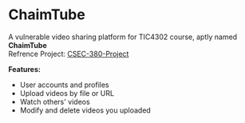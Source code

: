 # ChaimTube

A vulnerable video sharing platform for TIC4302 course, aptly named **ChaimTube** <br>
Refrence Project: [CSEC-380-Project](https://github.com/wwt9829/CSEC-380-Project)

**Features:**
* User accounts and profiles
* Upload videos by file or URL
* Watch others' videos
* Modify and delete videos you uploaded